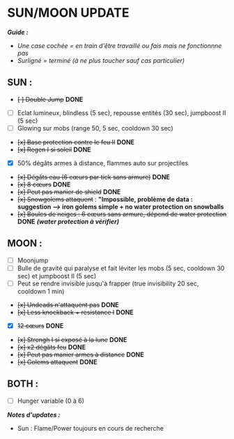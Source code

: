 # SUN/MOON UPDATE

***Guide :***
- *Une case cochée = en train d'être travaillé ou fais mais ne fonctionnne pas*
- *Surligné = terminé (à ne plus toucher sauf cas particulier)*

## SUN :
- ~~[ ] Double Jump~~ **DONE**
- [ ] Eclat lumineux, blindless (5 sec), repousse entités (30 sec), jumpboost II (5 sec)
- [ ] Glowing sur mobs (range 50, 5 sec, cooldown 30 sec)
-  ~~[x] Base protection contre le feu II~~ **DONE**
- ~~[x] Regen I si soleil~~ **DONE**
- [x] 50% dégâts armes à distance, flammes auto sur projectiles
- ~~[x] Dégâts eau (6 cœurs par tick sans armure)~~ **DONE**
- ~~[x] 8 cœurs~~ **DONE**
- ~~[x] Peut pas manier de shield~~ **DONE**
- ~~[x] Snowgolems attaquent~~ : **"Impossible, problème de data : suggestion --> iron golems simple + no water protection on snowballs**
- ~~[x] Boules de neiges : 6 cœurs sans armure, dépend de water protection~~ **DONE** ***(water protection à vérifier)***

## MOON :
- [ ] Moonjump
- [ ] Bulle de gravité qui paralyse et fait léviter les mobs (5 sec, cooldown 30 sec) et jumpboost II (5 sec)
- [ ] Peut se rendre invisible jusqu'à frapper (true invisibility 20 sec, cooldown 1 min)
- ~~[x] Undeads n'attaquent pas~~ **DONE**
- ~~[x] Less knockback + resistance I~~ **DONE**
- [x] ~~12 cœurs~~ **DONE**
- ~~[x] Strengh I si exposé à la lune~~ **DONE**
- ~~[x] x2 dégâts feu~~ **DONE**
- ~~[x] Peut pas manier armes à distance~~ **DONE**
- ~~[x] Golems attaquent~~ **DONE**

## BOTH :
- [ ] Hunger variable (0 à 6)

***Notes d'updates :*** 
- Sun : Flame/Power toujours en cours de recherche
